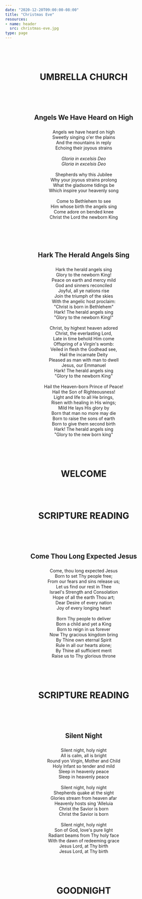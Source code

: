 ```yaml
---
date: "2020-12-20T09:00:00-08:00"
title: "Christmas Eve"
resources:
- name: header
  src: christmas-eve.jpg
type: page
---
```

<style>
  h1 {
    margin-top: 100px;
    margin-bottom: 100px;
  }
  h2 {
    margin-top: 100px;
    margin-bottom: 25px;
  }
</style>
<div style="text-align: center;">

<h1>UMBRELLA CHURCH</h1>

<h2>Angels We Have Heard on High</h2>

<p>
Angels we have heard on high<br />
Sweetly singing o'er the plains<br />
And the mountains in reply<br />
Echoing their joyous strains<br />
<br />
<i>Gloria in excelsis Deo</i><br />
<i>Gloria in excelsis Deo</i><br />
<br />
Shepherds why this Jubilee<br />
Why your joyous strains prolong<br />
What the gladsome tidings be<br />
Which inspire your heavenly song<br />
<br />
Come to Bethlehem to see<br />
Him whose birth the angels sing<br />
Come adore on bended knee<br />
Christ the Lord the newborn King<br />
</p>

<h2>Hark The Herald Angels Sing</h2>

<p>
Hark the herald angels sing<br />
Glory to the newborn King!<br />
Peace on earth and mercy mild<br />
God and sinners reconciled<br />
Joyful, all ye nations rise<br />
Join the triumph of the skies<br />
With the angelic host proclaim:<br />
"Christ is born in Bethlehem"<br />
Hark! The herald angels sing<br />
"Glory to the newborn King!"<br />
<br />
Christ, by highest heaven adored<br />
Christ, the everlasting Lord,<br />
Late in time behold Him come<br />
Offspring of a Virgin's womb:<br />
Veiled in flesh the Godhead see,<br />
Hail the incarnate Deity<br />
Pleased as man with man to dwell<br />
Jesus, our Emmanuel<br />
Hark! The herald angels sing<br />
"Glory to the newborn King"<br />
<br />
Hail the Heaven-born Prince of Peace!<br />
Hail the Son of Righteousness!<br />
Light and life to all He brings,<br />
Risen with healing in His wings;<br />
Mild He lays His glory by<br />
Born that man no more may die<br />
Born to raise the sons of earth<br />
Born to give them second birth<br />
Hark! The herald angels sing<br />
"Glory to the new born king"<br />
</p>

<h1>WELCOME</h1>

<h1>SCRIPTURE READING</h1>

<h2>Come Thou Long Expected Jesus</h2>

<p>
Come, thou long expected Jesus<br />
Born to set Thy people free;<br />
From our fears and sins release us;<br />
Let us find our rest in Thee<br />
Israel's Strength and Consolation<br />
Hope of all the earth Thou art;<br />
Dear Desire of every nation<br />
Joy of every longing heart<br />
<br />
Born Thy people to deliver<br />
Born a child and yet a King<br />
Born to reign in us forever<br />
Now Thy gracious kingdom bring<br />
By Thine own eternal Spirit<br />
Rule in all our hearts alone;<br />
By Thine all sufficient merit<br />
Raise us to Thy glorious throne<br />
</p>

<h1>SCRIPTURE READING</h1>

<h2>Silent Night</h2>

<p>
Silent night, holy night<br />
All is calm, all is bright<br />
Round yon Virgin, Mother and Child<br />
Holy Infant so tender and mild<br />
Sleep in heavenly peace<br />
Sleep in heavenly peace<br />
 <br />
Silent night, holy night<br />
Shepherds quake at the sight<br />
Glories stream from heaven afar<br />
Heavenly hosts sing 'Alleluia<br />
Christ the Savior is born<br />
Christ the Savior is born<br />
 <br />
Silent night, holy night<br />
Son of God, love's pure light<br />
Radiant beams from Thy holy face<br />
With the dawn of redeeming grace<br />
Jesus Lord, at Thy birth<br />
Jesus Lord, at Thy birth<br />
</p>

<h1>GOODNIGHT</h1>

</div>
